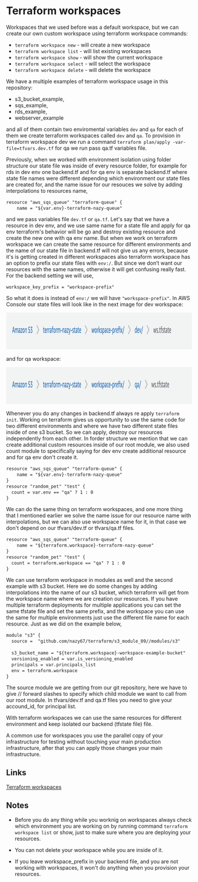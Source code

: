 # Terraform workspaces

Workspaces that we used before was a default workspace, but we can create our own custom workspace using terraform workspace commands:

- `terraform workspace new` - will create a new workspace
- `terraform workspace list` - will list existing workspaces
- `terraform workspace show` - will show the current workspace
- `terraform workspace select` - will select the workspace
- `terraform workspace delete` - will delete the workspace

We have a multiple examples of terraform workspace usage in this repository:

- s3_bucket_example, 
- sqs_example, 
- rds_example, 
- webserver_example

and all of them contain two enviromental variables `dev` and `qa` for each of them we create terraform workspaces called `dev` and `qa`. To provision in terraform workspace dev we run a command `terraform plan/apply -var-file=tfvars.dev.tf` for qa we run pass qa.tf variables file.

Previously, when we worked with environment isolation using folder structure our state file was inside of every resource folder, for example for rds in dev env one backend.tf and for qa env is separate backend.tf where state file names were different depending which environment our state files are created for, and the name issue for our resouces we solve by adding interpolations to resources name,

```
resource "aws_sqs_queue" "terraform-queue" {
    name = "${var.env}-terraform-nazy-queue"
```

and we pass variables file `dev.tf` or `qa.tf`. Let's say that we have a resource in dev env, and we use same name for a state file and apply for qa env terraform's behavior will be go and destroy existing resource and create the new one with qa env name. But when we work on terraform workspace we can create the same resource for different environments and the name of our state file in backend.tf will not give us any errors, because it's is getting created in different workspaces also terraform workspace has an option to prefix our state files with `env:/`. But since we don’t want our resources with the same names, otherwise it will get confusing really fast. For the backend setting we will use,

```
workspace_key_prefix = "workspace-prefix"
```
So what it does is instead of `env:/`  we will have  `"workspace-prefix"`. In AWS Console our state files will look like in the next image for dev workspace:

<img src="aws.img/workspace_dev.png" alt="aws" width="700" height="100">

and for qa workspace:

<img src="aws.img/wokspace_qa.png" alt="aws" width="700" height="100">

Whenever you do any changes in backend.tf always re apply `terraform init`. Working on terraform gives us opportunity to use the same code for two different environments and where we have two different state files inside of one s3 bucket. So we can apply, destroy our resources independently from each other. In forder structure we mention that we can create additional custom resources inside of our root module, we also used count module to specifically saying for dev env create additional resource and for qa env don't create it.  
    
```
resource "aws_sqs_queue" "terraform-queue" {
    name = "${var.env}-terraform-nazy-queue"
}
resource "random_pet" "test" {
  count = var.env == "qa" ? 1 : 0
}
```

We can do the same thing on terraform workspaces, and one more thing that I mentioned earlier we solve the name issue for our resource name with interpolations, but we can also use workspace name for it, in that case we don't depend on our tfvars/dev.tf or tfvars/qa.tf files.

```
resource "aws_sqs_queue" "terraform-queue" {
    name = "${terraform.workspace}-terraform-nazy-queue"
}
resource "random_pet" "test" {
  count = terraform.workspace == "qa" ? 1 : 0
}
```

We can use terraform workspace in modules as well and the second example with s3 bucket. Here we do some changes by adding interpolations into the name of our s3 bucket, which terraform will get from the workspace name where we are creation our resources. If you have multiple terraform deployments for multiple applications you can set the same tfstate file and set the same prefix, and the workspace you can use the same for multiple environments just use the different file name for each resource. Just as we did on the example below,

```
module "s3" {
  source =  "github.com/nazy67/terraform/s3_module_09//modules/s3" 

  s3_bucket_name = "${terraform.workspace}-workspace-example-bucket"
  versioning_enabled = var.is_versioning_enabled
  principals = var.principals_list
  env = terraform.workspace
}
```
The source module we are getting from our git repository, here we have to give // forward slashes to specify which child module we want to call from our root module.
In tfvars/dev.tf and qa.tf files you need to give your accound_id, for principal list.

With terraform workspaces we can use the same resources for different environment and keep isolated our backend (tfstate file) file.

A common use for workspaces you use the parallel copy of your infrastructure  for testing without touching your main production infrastructure, after that you can apply those changes your main infrastructure.

## Links

[Terraform workspaces](https://www.terraform.io/docs/language/state/workspaces.html)

## Notes

- Before you do any thing while you worknig on workspaces always check which environment you are working on by running command ```terraform workspace list``` or show, just to make sure where you are deploying your resources.

- You can not delete your workspace while you are inside of it.

- If you leave workspace_prefix in your backend file, and you are not working with workspaces, it won't do anything when you provision your resources.
